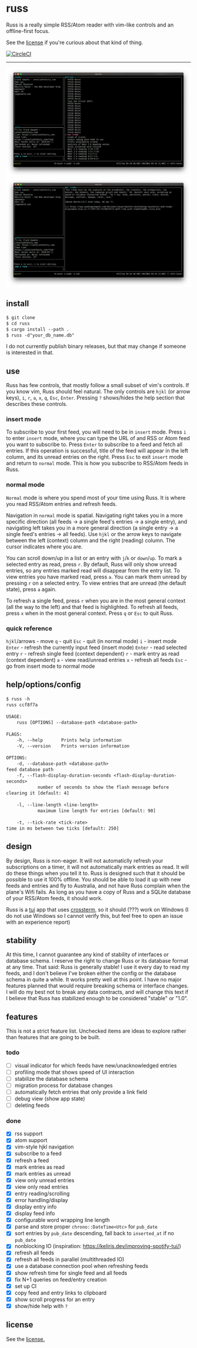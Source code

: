 # russ

Russ is a really simple RSS/Atom reader with vim-like controls and an offline-first focus.

See the [license](LICENSE) if you're curious about that kind of thing.

[![CircleCI](https://circleci.com/gh/ckampfe/russ.svg?style=svg)](https://circleci.com/gh/ckampfe/russ)

---

<img src="entries.png"></img>
<img src="entry.png"></img>

## install

```
$ git clone
$ cd russ
$ cargo install --path .
$ russ -d"your_db_name.db"
```

I do not currently publish binary releases, but that may change if someone is interested in that.

## use

Russ has few controls, that mostly follow a small subset of vim's controls.
If you know vim, Russ should feel natural.
The only controls are `hjkl` (or arrow keys), `i`, `r`, `a`, `x`, `q`, `Esc`, `Enter`.
Pressing `?` shows/hides the help section that describes these controls.

### insert mode

To subscribe to your first feed, you will need to be in `insert` mode.
Press `i` to enter `insert` mode, where you can type the URL of and RSS or Atom feed you want to subscribe to.
Press `Enter` to subscribe to a feed and fetch all entries.
If this operation is successful, title of the feed will appear in the left column, and its unread entries on the right.
Press `Esc` to exit `insert` mode and return to `normal` mode.
This is how you subscribe to RSS/Atom feeds in Russ.

### normal mode

`Normal` mode is where you spend most of your time using Russ.
It is where you read RSS/Atom entries and refresh feeds.

Navigation in `normal` mode is spatial.
Navigating right takes you in a more specific direction (all feeds -> a single feed's entries -> a single entry),
and navigating left takes you in a more general direction (a single entry -> a single feed's entries -> all feeds).
Use `hjkl` or the arrow keys to navigate between the left (context) column and the right (reading) column.
The cursor indicates where you are.

You can scroll down/up in a list or an entry with `j`/`k` or `down`/`up`.
To mark a selected entry as read, press `r`.
By default, Russ will only show unread entries, so any entries marked read will disappear from the entry list.
To view entries you have marked read, press `a`. You can mark them unread by pressing `r` on a selected entry.
To view entries that are unread (the default state), press `a` again.

To refresh a single feed, press `r` when you are in the most general context (all the way to the left) and that feed is highlighted.
To refresh all feeds, press `x` when in the most general context.
Press `q` or `Esc` to quit Russ.

### quick reference

`hjkl`/arrows - move
`q` - quit
`Esc` - quit (in normal mode)
`i` - insert mode
`Enter` - refresh the currently input feed (insert mode)
`Enter` - read selected entry
`r` - refresh single feed (context dependent)
`r` - mark entry as read (context dependent)
`a` - view read/unread entries
`x` - refresh all feeds
`Esc` - go from insert mode to normal mode

## help/options/config

```
$ russ -h
russ ccf8f7a

USAGE:
    russ [OPTIONS] --database-path <database-path>

FLAGS:
    -h, --help       Prints help information
    -V, --version    Prints version information

OPTIONS:
    -d, --database-path <database-path>                                      feed database path
    -f, --flash-display-duration-seconds <flash-display-duration-seconds>
            number of seconds to show the flash message before clearing it [default: 4]

    -l, --line-length <line-length>
            maximum line length for entries [default: 90]

    -t, --tick-rate <tick-rate>                                              time in ms between two ticks [default: 250]
```

## design

By design, Russ is non-eager. It will not automaticlly refresh your subscriptions on a timer, it will not automatically mark entries as read. It will do these things when you tell it to.
Russ is designed such that it should be possible to use it 100% offline. You should be able to load it up with new feeds and entries and fly to Australia, and not have Russ complain when the plane's Wifi fails. As long as you have a copy of Russ and a SQLite database of your RSS/Atom feeds, it should work.

Russ is a [tui](https://crates.io/crates/tui) app that uses [crossterm](https://crates.io/crates/crossterm), so it should (???) work on Windows (I do not use Windows so I cannot verify this, but feel free to open an issue with an experience report)

## stability

At this time, I cannot guarantee any kind of stability of interfaces or database schema.
I reserve the right to change Russ or its database format at any time.
That said: Russ is generally stable! I use it every day to read my feeds, and I don't believe I've broken either the config or the database schema in quite a while. It works pretty well at this point.
I have no major features planned that would require breaking schema or interface changes.
I will do my best not to break any data contracts, and will change this text if I believe that Russ has stabilized enough to be considered "stable" or "1.0".

## features

This is not a strict feature list. Unchecked items are ideas to explore rather than features that are going to be built.

### todo

- [ ] visual indicator for which feeds have new/unacknowledged entries
- [ ] profiling mode that shows speed of UI interaction
- [ ] stabilize the database schema
- [ ] migration process for database changes
- [ ] automatically fetch entries that only provide a link field
- [ ] debug view (show app state)
- [ ] deleting feeds

### done

- [x] rss support
- [x] atom support
- [x] vim-style hjkl navigation
- [x] subscribe to a feed
- [x] refresh a feed
- [x] mark entries as read
- [x] mark entries as unread
- [x] view only unread entries
- [x] view only read entries
- [x] entry reading/scrolling
- [x] error handling/display
- [x] display entry info
- [x] display feed info
- [x] configurable word wrapping line length
- [x] parse and store proper `chrono::DateTime<Utc>` for `pub_date`
- [x] sort entries by `pub_date` descending, fall back to `inserted_at` if no `pub_date`
- [x] nonblocking IO (inspiration: https://keliris.dev/improving-spotify-tui/)
- [x] refresh all feeds
- [x] refresh all feeds in parallel (multithreaded IO)
- [x] use a database connection pool when refreshing feeds
- [x] show refresh time for single feed and all feeds
- [x] fix N+1 queries on feed/entry creation
- [x] set up CI
- [x] copy feed and entry links to clipboard
- [x] show scroll progress for an entry
- [x] show/hide help with `?`

## license

See the [license.](LICENSE)
